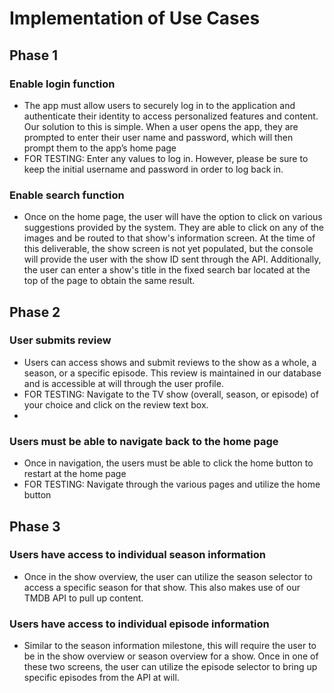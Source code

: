 # Implementation of Use Cases

## Phase 1
### Enable login function
- The app must  allow users to securely log in to the application and authenticate their identity to access personalized features and content. Our solution to this is simple. When a user opens the app, they are prompted to enter their user name and password, which will then prompt them to the app’s home page 
- FOR TESTING: Enter any values to log in. However, please be sure to keep the initial username and password in order to log back in.

### Enable search function
- Once on the home page, the user will have the option to click on various suggestions provided by the system.
They are able to click on any of the images and be routed to that show's information screen.
At the time of this deliverable, the show screen is not yet populated, but the console will provide the user with the show ID sent through the API.
Additionally, the user can enter a show's title in the fixed search bar located at the top of the page to obtain the same result.

## Phase 2

### User submits review
- Users can access shows and submit reviews to the show as a whole, a season, or a specific episode. This review is maintained in our database
  and is accessible at will through the user profile.
- FOR TESTING: Navigate to the TV show (overall, season, or episode) of your choice and click on the review text box.
- 
### Users must be able to navigate back to the home page
- Once in navigation, the users must be able to click the home button to restart at the home page
- FOR TESTING: Navigate through the various pages and utilize the home button

## Phase 3

### Users have access to individual season information
- Once in the show overview, the user can utilize the season selector to access a specific season for that show. This also makes use of our TMDB API to pull up content.

### Users have access to individual episode information
- Similar to the season information milestone, this will require the user to be in the show overview or season overview for a show. Once in one of these two screens, the user can utilize the episode selector to bring up specific episodes from the API at will.
